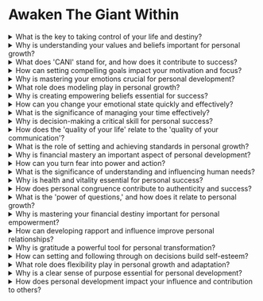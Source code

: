 

# Awaken The Giant Within

<details>
<summary>What is the key to taking control of your life and destiny?</summary>

- Taking control involves taking responsibility for your decisions.

- You have the power to shape your life through your choices.

- Self-awareness and self-mastery are essential.

</details>

<details>
<summary>Why is understanding your values and beliefs important for personal growth?</summary>

- Values and beliefs shape your decisions and actions.

- Aligning with your core values leads to fulfillment and authenticity.

- Examining and adjusting beliefs can change your life.

</details>

<details>
<summary>What does 'CANI' stand for, and how does it contribute to success?</summary>

- 'CANI' means Constant And Never-ending Improvement.

- Continuous improvement leads to success and personal growth.

- Small, consistent actions create significant results.

</details>

<details>
<summary>How can setting compelling goals impact your motivation and focus?</summary>

- Compelling goals provide a clear direction and motivation.

- They ignite passion and drive to achieve.

- Goals serve as a roadmap for your life.

</details>

<details>
<summary>Why is mastering your emotions crucial for personal development?</summary>

- Emotional mastery leads to better decision-making and relationships.

- Controlling emotions prevents impulsive actions and reactions.

- Emotional intelligence is a key to success.

</details>

<details>
<summary>What role does modeling play in personal growth?</summary>

- Modeling involves emulating successful individuals.

- Learning from mentors and role models accelerates growth.

- Modeling helps you adopt effective strategies.

</details>

<details>
<summary>Why is creating empowering beliefs essential for success?</summary>

- Empowering beliefs boost confidence and self-worth.

- They drive positive actions and mindset.

- Beliefs shape your reality and potential.

</details>

<details>
<summary>How can you change your emotional state quickly and effectively?</summary>

- Changing your physiology, focus, and language can shift emotions.

- Breathing, movement, and positive self-talk influence emotions.

- Emotions are within your control.

</details>

<details>
<summary>What is the significance of managing your time effectively?</summary>

- Effective time management maximizes productivity and life balance.

- It ensures you allocate time to high-value activities.

- Time is a finite resource; managing it is essential.

</details>

<details>
<summary>Why is decision-making a critical skill for personal success?</summary>

- Decisions shape your destiny; making wise choices is vital.

- Effective decision-making minimizes regrets and wasted time.

- Decisiveness leads to progress and achievement.

</details>

<details>
<summary>How does the 'quality of your life' relate to the 'quality of your communication'?</summary>

- Effective communication improves relationships and life satisfaction.

- Quality communication fosters understanding and connection.

- Communication skills impact every aspect of life.

</details>

<details>
<summary>What is the role of setting and achieving standards in personal growth?</summary>

- Standards set the bar for your behavior and achievements.

- Raising your standards leads to higher expectations and results.

- Standards reflect your self-worth.

</details>

<details>
<summary>Why is financial mastery an important aspect of personal development?</summary>

- Financial mastery provides freedom and security.

- It enables you to pursue your passions and dreams.

- Financial knowledge is essential for success.

</details>

<details>
<summary>How can you turn fear into power and action?</summary>

- Using fear as a motivator can drive action and growth.

- Fear can be a catalyst for change and transformation.

- Confronting fears leads to empowerment.

</details>

<details>
<summary>What is the significance of understanding and influencing human needs?</summary>

- Understanding needs helps you connect with and influence others.

- Meeting needs creates rapport and cooperation.

- Human needs drive behavior and decisions.

</details>

<details>
<summary>Why is health and vitality essential for personal success?</summary>

- Health impacts energy, focus, and overall quality of life.

- Vitality and well-being support peak performance.

- Prioritizing health is an investment in success.

</details>

<details>
<summary>How does personal congruence contribute to authenticity and success?</summary>

- Congruence involves aligning your actions with your values and beliefs.

- It leads to authenticity and self-confidence.

- Congruence is a foundation for trust and influence.

</details>

<details>
<summary>What is the 'power of questions,' and how does it relate to personal growth?</summary>

- Questions shape your focus and mindset.

- Asking empowering questions leads to solutions and growth.

- Questions can change your life.

</details>

<details>
<summary>Why is mastering your financial destiny important for personal empowerment?</summary>

- Financial empowerment provides control and choices in life.

- It reduces stress and uncertainty.

- Financial mastery is a path to freedom.

</details>

<details>
<summary>How can developing rapport and influence improve personal relationships?</summary>

- Rapport and influence enhance connection and collaboration.

- They foster understanding and trust in relationships.

- Building rapport is a social skill.

</details>

<details>
<summary>Why is gratitude a powerful tool for personal transformation?</summary>

- Gratitude shifts focus to positive aspects of life.

- It improves emotional well-being and perspective.

- Practicing gratitude leads to contentment.

</details>

<details>
<summary>How can setting and following through on decisions build self-esteem?</summary>

- Decisiveness and commitment boost self-esteem.

- Following through on decisions creates a sense of accomplishment.

- Self-esteem grows with consistency.

</details>

<details>
<summary>What role does flexibility play in personal growth and adaptation?</summary>

- Flexibility allows for adaptation to changing circumstances.

- It prevents rigidity and promotes resilience.

- Flexible individuals thrive in uncertainty.

</details>

<details>
<summary>Why is a clear sense of purpose essential for personal development?</summary>

- Purpose provides direction, meaning, and motivation in life.

- It guides decision-making and actions.

- A sense of purpose enhances fulfillment.

</details>

<details>
<summary>How does personal development impact your influence and contribution to others?</summary>

- Personal development allows you to become a positive influence.

- It enables you to contribute more effectively to others' lives.

- Self-improvement benefits those around you.

</details>

